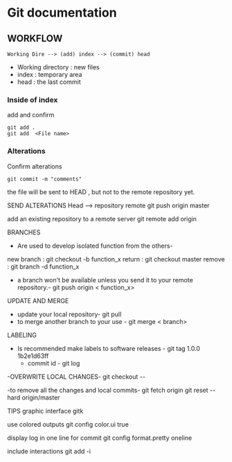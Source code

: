     
# Git documentation

## WORKFLOW

    Working Dire --> (add) index --> (commit) head 

* Working directory : new files 
* index : temporary area 
* head : the last commit 

### Inside of index
add and confirm

    git add . 
    git add  <File name>

### Alterations 
Confirm alterations

    git commit -m "comments"

the file will be sent  to HEAD , but not to the  remote repository yet.

SEND ALTERATIONS 
Head --> repository remote 
git push origin master 

add an existing repository to  a remote server 
git remote add origin <server>

BRANCHES 
- Are used to develop isolated function from the others-

new branch : git checkout -b function_x
return : git checkout master 
remove : git branch -d function_x

- a branch won't be available unless you send it to your remote repository.-
git push origin < function_x>

UPDATE AND MERGE
- update your local repository-
git pull 
- to merge another branch to your use -
git merge < branch>

LABELING 
- Is recommended make labels to software releases -
git tag 1.0.0 1b2e1d63ff
  - commit id - git log 

-OVERWRITE LOCAL CHANGES-
git checkout -- <file>

-to remove all the changes and local commits-
git fetch origin
git reset --hard origin/master

TIPS
 graphic interface 
gitk

use colored outputs 
git config color.ui true 

display log in one line for commit 
git config format.pretty oneline 

include interactions 
git add -i

